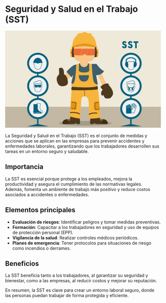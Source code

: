 # Seguridad y Salud en el Trabajo (SST)
![SST](img/SST.jpg)

La Seguridad y Salud en el Trabajo (SST) es el conjunto de medidas y acciones que se aplican en las empresas para prevenir accidentes y enfermedades laborales, garantizando que los trabajadores desarrollen sus tareas en un entorno seguro y saludable.

## Importancia
La SST es esencial porque protege a los empleados, mejora la productividad y asegura el cumplimiento de las normativas legales. Además, fomenta un ambiente de trabajo más positivo y reduce costos asociados a accidentes o enfermedades.

## Elementos principales
* **Evaluación de riesgos**: Identificar peligros y tomar medidas preventivas.
* **Formación**: Capacitar a los trabajadores en seguridad y uso de equipos de protección personal (EPP).
* **Vigilancia de la salud**: Realizar controles médicos periódicos.
* **Planes de emergencia**: Tener protocolos para situaciones de riesgo como incendios o derrames.

## Beneficios
La SST beneficia tanto a los trabajadores, al garantizar su seguridad y bienestar, como a las empresas, al reducir costos y mejorar su reputación.

En resumen, la SST es clave para crear un entorno laboral seguro, donde las personas puedan trabajar de forma protegida y eficiente.
